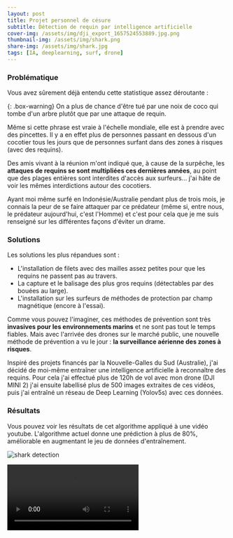 ```yaml
---
layout: post
title: Projet personnel de césure
subtitle: Détection de requin par intelligence artificielle
cover-img: /assets/img/dji_export_1657524553889.jpg.png
thumbnail-img: /assets/img/shark.png
share-img: /assets/img/shark.jpg
tags: [IA, deeplearning, surf, drone]
---
```


### Problématique

Vous avez sûrement déjà entendu cette statistique assez déroutante :

{: .box-warning}
On a plus de chance d'être tué par une noix de coco qui tombe d'un arbre plutôt que par une attaque de requin.

Même si cette phrase est vraie à l'échelle mondiale, elle est à prendre avec des pincettes.
Il y a en effet plus de personnes passant en dessous d'un cocotier tous les jours que de personnes surfant dans des zones à risques (avec des requins). 

Des amis vivant à la réunion m'ont indiqué que, à cause de la surpêche, les **attaques de requins se sont multipliées ces dernières années**, au point que des plages entières sont interdites d'accès aux surfeurs... j'ai hâte de voir les mêmes interdictions autour des cocotiers.

Ayant moi même surfé en Indonésie/Australie pendant plus de trois mois, je connais la peur de se faire attaquer par ce prédateur (même si, entre nous, le prédateur aujourd'hui, c'est l'Homme) et c'est pour cela que je me suis renseigné sur les différentes façons d'éviter un drame.

### Solutions

Les solutions les plus répandues sont :
- L'installation de filets avec des mailles assez petites pour que les requins ne passent pas au travers.
- La capture et le balisage des plus gros requins (détectables par des bouées au large).
- L'installation sur les surfeurs de méthodes de protection par champ magnétique (encore à l'essai).

Comme vous pouvez l'imaginer, ces méthodes de prévention sont très **invasives pour les environnements marins** et ne sont pas tout le temps fiables.
Mais avec l'arrivée des drones sur le marché public, une nouvelle méthode de prévention a vu le jour : **la surveillance aérienne des zones à risques**.

Inspiré des projets financés par la Nouvelle-Galles du Sud (Australie), j'ai décidé de moi-même entraîner une intelligence artificielle à reconnaître des requins. Pour cela j'ai effectué plus de 120h de vol avec mon drone (DJI MINI 2) j'ai ensuite labellisé plus de 500 images extraites de ces vidéos, puis j'ai entraîné un réseau de Deep Learning (Yolov5s) avec ces données.


### Résultats

Vous pouvez voir les résultats de cet algorithme appliqué à une vidéo youtube. L'algorithme actuel donne une prédiction à plus de 80%, améliorable en augmentant le jeu de données d'entraînement.

![shark detection](assets/img/shark_detect.gif)


![shark detection video](assets/img/shark_detect.mp4)

